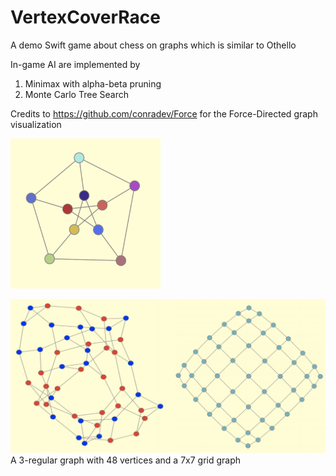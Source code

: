 # VertexCoverRace
A demo Swift game about chess on graphs which is similar to Othello

In-game AI are implemented by 
1. Minimax with alpha-beta pruning 
2. Monte Carlo Tree Search

Credits to https://github.com/conradev/Force for the Force-Directed graph visualization

<img src="https://github.com/arepirpi/vertexCoverRace/blob/master/img1.png" width="240" height="240">

![img2](https://github.com/arepirpi/vertexCoverRace/blob/master/img2.png)
A 3-regular graph with 48 vertices and a 7x7 grid graph
